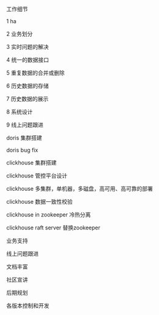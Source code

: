 工作细节

1 ha

2 业务划分

3 实时问题的解决

4 统一的数据接口

5 重复数据的合并或删除

6 历史数据的存储

7 历史数据的展示

8 系统设计

9 线上问题跟进



doris 集群搭建

doris bug fix





clickhouse 集群搭建

clickhouse 管控平台设计

clickhouse 多集群，单机器，多磁盘，高可用、高可靠的部署

clickhouse 数据一致性校验

clickhouse in zookeeper 冷热分离

clickhouse raft server 替换zookeeper 





业务支持

线上问题跟进

文档丰富

社区宣讲

后期规划

各版本控制和开发







